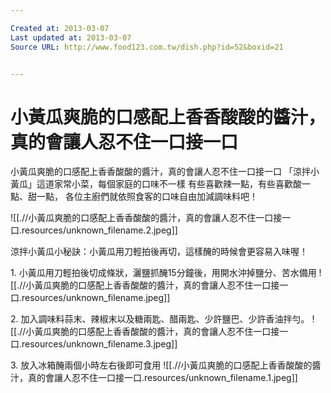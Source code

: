 ```yaml
---

Created at: 2013-03-07
Last updated at: 2013-03-07
Source URL: http://www.food123.com.tw/dish.php?id=52&boxid=21


---
```


# 小黃瓜爽脆的口感配上香香酸酸的醬汁，真的會讓人忍不住一口接一口


小黃瓜爽脆的口感配上香香酸酸的醬汁，真的會讓人忍不住一口接一口
「涼拌小黃瓜」這道家常小菜，每個家庭的口味不一樣
有些喜歡辣一點，有些喜歡酸一點、甜一點，
各位主廚們就依照食客的口味自由加減調味料吧！

![[.//小黃瓜爽脆的口感配上香香酸酸的醬汁，真的會讓人忍不住一口接一口.resources/unknown_filename.2.jpeg]]

涼拌小黃瓜小秘訣：小黃瓜用刀輕拍後再切，這樣醃的時候會更容易入味喔！

1\. 小黃瓜用刀輕拍後切成條狀，灑鹽抓醃15分鐘後，用開水沖掉鹽分、苦水備用
![[.//小黃瓜爽脆的口感配上香香酸酸的醬汁，真的會讓人忍不住一口接一口.resources/unknown_filename.jpeg]]

2\. 加入調味料蒜末、辣椒末以及糖兩匙、醋兩匙、少許鹽巴、少許香油拌勻。
![[.//小黃瓜爽脆的口感配上香香酸酸的醬汁，真的會讓人忍不住一口接一口.resources/unknown_filename.3.jpeg]]

3\. 放入冰箱醃兩個小時左右後即可食用
![[.//小黃瓜爽脆的口感配上香香酸酸的醬汁，真的會讓人忍不住一口接一口.resources/unknown_filename.1.jpeg]]


